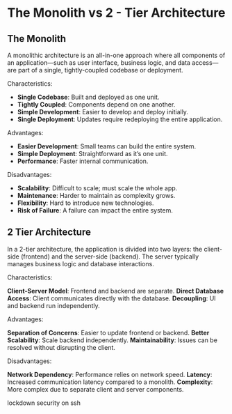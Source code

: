 # The Monolith vs 2 - Tier Architecture
 
## The Monolith
A monolithic architecture is an all-in-one approach where all components of an application—such as user interface, business logic, and data access—are part of a single, tightly-coupled codebase or deployment.
 
Characteristics:
 
- **Single Codebase**: Built and deployed as one unit.
- **Tightly Coupled**: Components depend on one another.
- **Simple Development**: Easier to develop and deploy initially.
- **Single Deployment**: Updates require redeploying the entire application.
 
Advantages:
 
- **Easier Development**: Small teams can build the entire system.
- **Simple Deployment**: Straightforward as it’s one unit.
- **Performance**: Faster internal communication.
 
Disadvantages:
 
- **Scalability**: Difficult to scale; must scale the whole app.
- **Maintenance**: Harder to maintain as complexity grows.
- **Flexibility**: Hard to introduce new technologies.
- **Risk of Failure**: A failure can impact the entire system.
 
## 2 Tier Architecture
In a 2-tier architecture, the application is divided into two layers: the client-side (frontend) and the server-side (backend). The server typically manages business logic and database interactions.
 
Characteristics:
 
**Client-Server Model**: Frontend and backend are separate.
**Direct Database Access**: Client communicates directly with the database.
**Decoupling**: UI and backend run independently.
 
Advantages:
 
**Separation of Concerns**: Easier to update frontend or backend.
**Better Scalability**: Scale backend independently.
**Maintainability**: Issues can be resolved without disrupting the client.
 
Disadvantages:
 
**Network Dependency**: Performance relies on network speed.
**Latency**: Increased communication latency compared to a monolith.
**Complexity**: More complex due to separate client and server components.


lockdown security on ssh